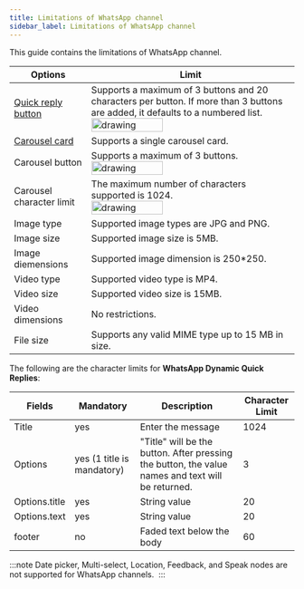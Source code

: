 ```yaml
---
title: Limitations of WhatsApp channel
sidebar_label: Limitations of WhatsApp channel
---
```


This guide contains the limitations of WhatsApp channel.


| Options | Limit |
|---------------------|-----------------|
| [Quick reply button](https://docs.yellow.ai/docs/platform_concepts/studio/build/nodes/prompt-nodes#14-quick-replies) | Supports a maximum of 3 buttons and 20 characters per button. If more than 3 buttons are added, it defaults to a numbered list.<br/><img src="https://i.imgur.com/NDzr4JO.png" alt="drawing" width="60%"/> |
| [Carousel card](https://docs.yellow.ai/docs/platform_concepts/studio/build/nodes/prompt-nodes#16-carousel) | Supports a single carousel card. |
| Carousel button | Supports a maximum of 3 buttons.<br/><img src="https://i.imgur.com/isKubvH.png" alt="drawing" width="60%"/> |
| Carousel character limit | The maximum number of characters supported is 1024. <br/><img src="https://i.imgur.com/sndE43Y.png" alt="drawing" width="60%"/> |
| Image type | Supported image types are JPG and PNG.
| Image size | Supported image size is 5MB.
| Image diemensions | Supported image dimension is 250*250.
| Video type | Supported video type is MP4.
| Video size | Supported video size is 15MB.
| Video dimensions | No restrictions.
| File size | Supports any valid MIME type up to 15 MB in size.

The following are the character limits for **WhatsApp Dynamic Quick Replies**:
 

Fields | Mandatory | Description | Character Limit | 
|--------|-------|------|-------|
Title | yes | Enter the message | 1024
Options | yes (1 title is mandatory) | "Title" will be the button. After pressing the button, the value names and text will be returned. | 3
Options.title | yes | String value | 20
Options.text | yes | String value | 20
footer | no | Faded text below the body | 60

:::note
Date picker, Multi-select, Location, Feedback, and Speak nodes are not supported for WhatsApp channels.  
:::